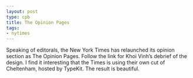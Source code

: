 ```yaml
---
layout: post
type: cpb
title: The Opinion Pages
tags:
- nytimes
---
```

Speaking of editorals, the New York Times has relaunched its opinion section as The Opinion Pages. Follow the link for Khoi Vinh’s debrief of the design. I find it interesting that the Times is using their own cut of Cheltenham, hosted by TypeKit. The result is beautiful.

